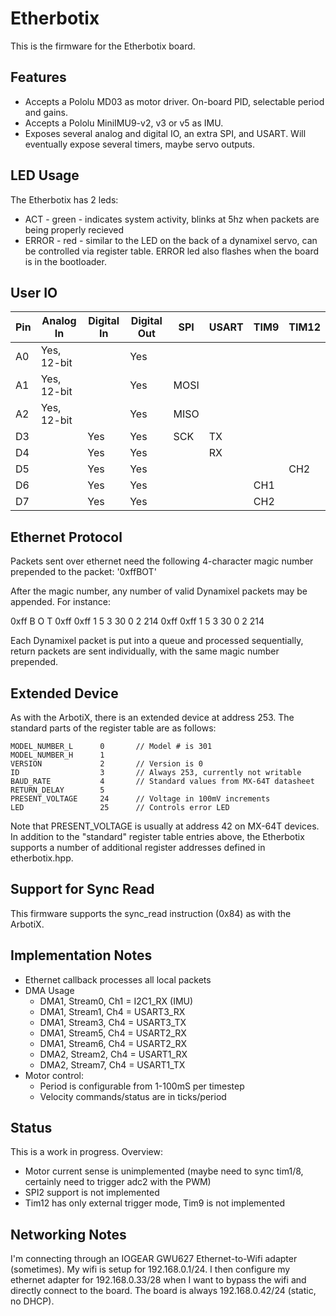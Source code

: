 # Etherbotix

This is the firmware for the Etherbotix board.

## Features
 * Accepts a Pololu MD03 as motor driver.
   On-board PID, selectable period and gains.
 * Accepts a Pololu MiniIMU9-v2, v3 or v5 as IMU.
 * Exposes several analog and digital IO, an extra SPI, and USART.
   Will eventually expose several timers, maybe servo outputs.

## LED Usage

The Etherbotix has 2 leds:
 * ACT - green - indicates system activity, blinks at 5hz when packets are
   being properly recieved
 * ERROR - red - similar to the LED on the back of a dynamixel servo, can be
   controlled via register table. ERROR led also flashes when the board is
   in the bootloader.

## User IO

| Pin     | Analog In   | Digital In | Digital Out | SPI    | USART   | TIM9  | TIM12  |
|---------|-------------|------------|-------------|--------|---------|-------|--------|
| A0      | Yes, 12-bit |            | Yes         |        |         |       |        |
| A1      | Yes, 12-bit |            | Yes         | MOSI   |         |       |        |
| A2      | Yes, 12-bit |            | Yes         | MISO   |         |       |        |
| D3      |             | Yes        | Yes         | SCK    | TX      |       |        |
| D4      |             | Yes        | Yes         |        | RX      |       |        |
| D5      |             | Yes        | Yes         |        |         |       | CH2    |
| D6      |             | Yes        | Yes         |        |         | CH1   |        |
| D7      |             | Yes        | Yes         |        |         | CH2   |        |

## Ethernet Protocol

Packets sent over ethernet need the following 4-character magic number
prepended to the packet: '0xffBOT'

After the magic number, any number of valid Dynamixel packets may be
appended. For instance:

  0xff B O T 0xff 0xff 1 5 3 30 0 2 214 0xff 0xff 1 5 3 30 0 2 214

Each Dynamixel packet is put into a queue and processed sequentially, return
packets are sent individually, with the same magic number prepended.

## Extended Device

As with the ArbotiX, there is an extended device at address 253. The standard
parts of the register table are as follows:

    MODEL_NUMBER_L      0       // Model # is 301
    MODEL_NUMBER_H      1
    VERSION             2       // Version is 0
    ID                  3       // Always 253, currently not writable
    BAUD_RATE           4       // Standard values from MX-64T datasheet
    RETURN_DELAY        5
    PRESENT_VOLTAGE     24      // Voltage in 100mV increments
    LED                 25      // Controls error LED

Note that PRESENT_VOLTAGE is usually at address 42 on MX-64T devices. In
addition to the "standard" register table entries above, the Etherbotix
supports a number of additional register addresses defined in etherbotix.hpp.

## Support for Sync Read

This firmware supports the sync_read instruction (0x84) as with the ArbotiX.

## Implementation Notes

 * Ethernet callback processes all local packets
 * DMA Usage
   * DMA1, Stream0, Ch1 = I2C1_RX (IMU)
   * DMA1, Stream1, Ch4 = USART3_RX
   * DMA1, Stream3, Ch4 = USART3_TX
   * DMA1, Stream5, Ch4 = USART2_RX
   * DMA1, Stream6, Ch4 = USART2_RX
   * DMA2, Stream2, Ch4 = USART1_RX
   * DMA2, Stream7, Ch4 = USART1_TX
 * Motor control:
   * Period is configurable from 1-100mS per timestep
   * Velocity commands/status are in ticks/period

## Status

This is a work in progress. Overview:
 * Motor current sense is unimplemented (maybe need to sync tim1/8, certainly
   need to trigger adc2 with the PWM)
 * SPI2 support is not implemented
 * Tim12 has only external trigger mode, Tim9 is not implemented

## Networking Notes

I'm connecting through an IOGEAR GWU627 Ethernet-to-Wifi adapter (sometimes).
My wifi is setup for 192.168.0.1/24. I then configure my ethernet adapter for
192.168.0.33/28 when I want to bypass the wifi and directly connect to the
board. The board is always 192.168.0.42/24 (static, no DHCP).
